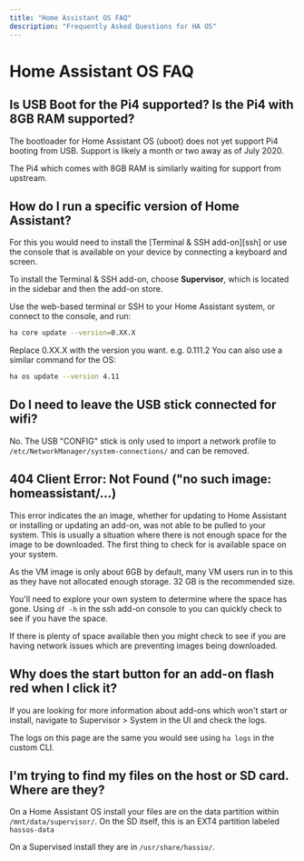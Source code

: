 ```yaml
---
title: "Home Assistant OS FAQ"
description: "Frequently Asked Questions for HA OS"
---
```


# Home Assistant OS FAQ

## Is USB Boot for the Pi4 supported? Is the Pi4 with 8GB RAM supported?

The bootloader for Home Assistant OS (uboot) does not yet support Pi4 booting from USB. Support is likely a month or two away as of July 2020.

The Pi4 which comes with 8GB RAM is similarly waiting for support from upstream.


## How do I run a specific version of Home Assistant?
   
For this you would need to install the [Terminal & SSH add-on][ssh] or use the console
that is available on your device by connecting a keyboard and screen.

To install the Terminal & SSH add-on, choose **Supervisor**, which is located in the sidebar and then the add-on store.

Use the web-based terminal or SSH to your Home Assistant system, or connect to the console, and run:

```bash
ha core update --version=0.XX.X
```
Replace 0.XX.X with the version you want. e.g. 0.111.2
You can also use a similar command for the OS:

```bash
ha os update --version 4.11
```

## Do I need to leave the USB stick connected for wifi?
 
No. The USB "CONFIG" stick is only used to import a network profile to `/etc/NetworkManager/system-connections/` and can be removed.

## 404 Client Error: Not Found ("no such image: homeassistant/...)

This error indicates the an image, whether for updating to Home Assistant or installing or updating an add-on, was not able to be pulled to your system. This is usually a situation where there is not enough space for the image to be downloaded. The first thing to check for is available space on your system.

As the VM image is only about 6GB by default, many VM users run in to this as they have not allocated enough storage. 32 GB is the recommended size.

You'll need to explore your own system to determine where the space has gone.
Using `df -h` in the ssh add-on console to you can quickly check to see if you have the space.

If there is plenty of space available then you might check to see if you are having network issues which are preventing images being downloaded.

## Why does the start button for an add-on flash red when I click it?

If you are looking for more information about add-ons which won't start or install, navigate to Supervisor > System in the UI and check the logs.

The logs on this page are the same you would see using `ha logs` in the custom CLI.

## I'm trying to find my files on the host or SD card. Where are they?
 
On a Home Assistant OS install your files are on the data partition within `/mnt/data/supervisor/`.
On the SD itself, this is an EXT4 partition labeled `hassos-data`

On a Supervised install they are in `/usr/share/hassio/`.
